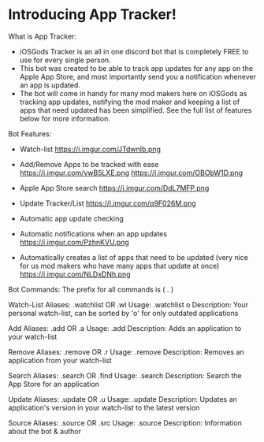# Introducing App Tracker!

What is App Tracker:
- iOSGods Tracker is an all in one discord bot that is completely FREE to use for every single person.
- This bot was created to be able to track app updates for any app on the Apple App Store, and most importantly send you a notification whenever an app is updated.
- The bot will come in handy for many mod makers here on iOSGods as tracking app updates, notifying the mod maker and keeping a list of apps that need updated has been simplified. See the full list of features below for more information.

Bot Features:
- Watch-list
https://i.imgur.com/JTdwnIb.png


- Add/Remove Apps to be tracked with ease
https://i.imgur.com/vwB5LXE.png
https://i.imgur.com/OBObW1D.png

- Apple App Store search
https://i.imgur.com/DdL7MFP.png

- Update Tracker/List
https://i.imgur.com/q9F026M.png


- Automatic app update checking
- Automatic notifications when an app updates
https://i.imgur.com/PzhnKVU.png

- Automatically creates a list of apps that need to be updated (very nice for us mod makers who have many apps that update at once)
https://i.imgur.com/NLDxDNh.png

Bot Commands:
The prefix for all commands is ( . )

Watch-List
Aliases: .watchlist OR .wl
Usage: .watchlist o
Description: Your personal watch-list, can be sorted by 'o' for only outdated applications

Add
Aliases: .add OR .a
Usage: .add <bundle identifier>
Description: Adds an application to your watch-list

Remove
Aliases: .remove OR .r
Usage: .remove <bundle identifier>
Description: Removes an application from your watch-list

Search
Aliases: .search OR .find
Usage: .search <appname>
Description: Search the App Store for an application

Update
Aliases: .update OR .u
Usage: .update <bundle identifier>
Description: Updates an application's version in your watch-list to the latest version

Source
Aliases: .source OR .src
Usage: .source
Description: Information about the bot & author
